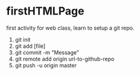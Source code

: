 # firstHTMLPage

first activity for web class, learn to setup a git repo.

<ol>
  <li>git init</li>
  <li>git add [file]</li>
  <li>git commit -m "Message"</li>
  <li>git remote add origin url-to-github-repo</li>
  <li>git push -u origin master</li>
</ol>
